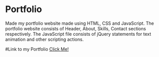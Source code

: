 # Portfolio
Made my  portfolio website made using HTML, CSS and JavaScript. The portfolio website consists of Header, About, Skills, Contact sections respectively. The JavaScript file consists of jQuery statements for text animation and other scripting actions.

#Link to my Portfolio
<a href="https://surya200203.github.io/Portfolio-Website/" target="_blank">Click Me!</a>
